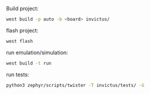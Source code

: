 Build project:
```bash
west build -p auto -b <board> invictus/
```

flash project:
```bash
west flash
```

run emulation/simulation:
```bash
west build -t run
```

run tests:
```bash
python3 zephyr/scripts/twister -T invictus/tests/ -G
```
